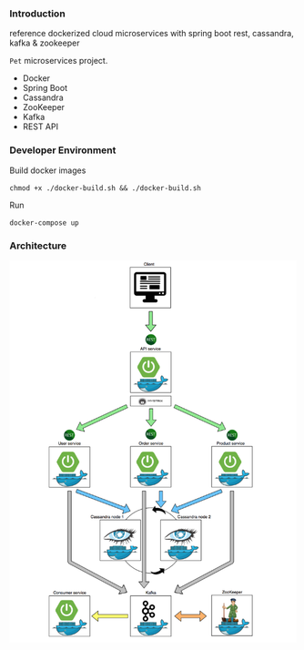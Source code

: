 ### Introduction

reference dockerized cloud microservices with spring boot rest, cassandra, kafka &amp; zookeeper

`Pet` microservices project.

* Docker
* Spring Boot
* Cassandra
* ZooKeeper
* Kafka
* REST API

### Developer Environment

Build docker images
```
chmod +x ./docker-build.sh && ./docker-build.sh
```
Run
```
docker-compose up
```

### Architecture

![](readme/diagram.png)

